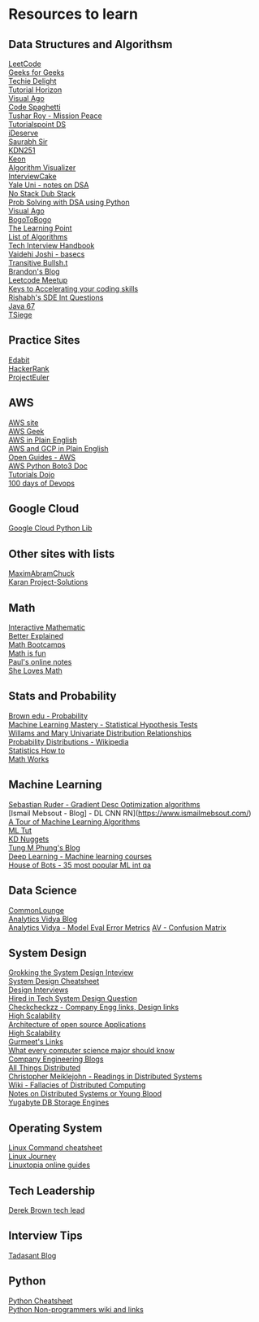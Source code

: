 # Resources to learn

## Data Structures and Algorithsm

[LeetCode](https://leetcode.com/explore/)<br/>
[Geeks for Geeks](https://www.geeksforgeeks.org)<br/>
[Techie Delight](https://www.techiedelight.com)<br/>
[Tutorial Horizon](https://algorithms.tutorialhorizon.com)<br/>
[Visual Ago](https://visualgo.net/en)<br/>
[Code Spaghetti](http://www.codespaghetti.com/interview-success)<br/>
[Tushar Roy - Mission Peace](https://github.com/mission-peace/interview)<br/>
[Tutorialspoint DS](https://www.tutorialspoint.com/data_structures_algorithms/index.htm)<br/>
[iDeserve](https://www.ideserve.co.in)<br/>
[Saurabh Sir](https://www.mysirg.com/courses/data-structure-videos/)<br/>
[KDN251](https://github.com/kdn251/interviews)<br/>
[Keon](https://github.com/keon/algorithms)<br/>
[Algorithm Visualizer](https://algorithm-visualizer.org)<br/>
[InterviewCake](https://www.interviewcake.com/table-of-contents)<br/>
[Yale Uni - notes on DSA](http://www.cs.yale.edu/homes/aspnes/classes/223/notes.html)<br/>
[No Stack Dub Stack](https://github.com/no-stack-dub-sack/cs-playground-react/blob/master/RESOURCES.md)<br/>
[Prob Solving with DSA using Python](http://www.openbookproject.net/books/pythonds/#)<br/>
[Visual Ago](https://visualgo.net/en)<br/>
[BogoToBogo](https://www.bogotobogo.com/Algorithms/algorithms.php)<br/>
[The Learning Point](https://www.thelearningpoint.net/computer-science/programming-interview-questions---microsoft-amazon-google-facebook)<br/>
[List of Algorithms](https://en.wikipedia.org/wiki/List_of_algorithms)<br/>
[Tech Interview Handbook](https://yangshun.github.io/tech-interview-handbook/algorithms/algorithms-introduction)<br/>
[Vaidehi Joshi - basecs](https://medium.com/basecs)<br/>
[Transitive Bullsh.t](https://blog.transitivebullsh.it/gaming-cs-interviews/)<br/>
[Brandon's Blog](https://skerritt.blog/tag/university/)<br/>
[Leetcode Meetup](https://groups.google.com/forum/m/#!forum/leetcode-meetup)<br/>
[Keys to Accelerating your coding skills](http://blog.thefirehoseproject.com/posts/learn-to-code-and-be-self-reliant/)<br/>
[Rishabh's SDE Int Questions](https://github.com/rishabh115/SDE-Interview-Questions?files=1)<br/>
[Java 67](https://www.java67.com/2018/06/data-structure-and-algorithm-interview-questions-programmers.html)<br/>
[TSiege](https://gist.github.com/TSiege/cbb0507082bb18ff7e4b#file-the-technical-interview-cheat-sheet-md)<br/>


## Practice Sites 

[Edabit](https://github.com/mission-peace/interview/wiki)<br/>
[HackerRank](https://www.hackerrank.com/interview/interview-preparation-kit)<br/>
[ProjectEuler](https://projecteuler.net/archives)<br/>

## AWS 
[AWS site](https://aws.amazon.com)<br/>
[AWS Geek](https://www.awsgeek.com)<br/>
[AWS in Plain English](https://expeditedsecurity.com/aws-in-plain-english/)<br/>
[AWS and GCP in Plain English](https://gist.github.com/miglen/f6eef81803a43dad434d)<br/>
[Open Guides - AWS](https://github.com/open-guides/og-aws#rds-postgresql)<br/>
[AWS Python Boto3 Doc](https://boto3.amazonaws.com/v1/documentation/api/latest/index.html)<br/>
[Tutorials Dojo](https://tutorialsdojo.com/aws-certified-solutions-architect-associate-saa-c02/)<br/>
[100 days of Devops](http://100daysofdevops.com/day-100-100-days-of-devops/)<br/>

## Google Cloud 
[Google Cloud Python Lib](https://googleapis.dev/python/cloudasset/latest/index.html)<br/>


## Other sites with lists
[MaximAbramChuck](https://github.com/MaximAbramchuck/awesome-interview-questions)<br/>
[Karan Project-Solutions](https://github.com/karan/Projects-Solutions)<br/>

## Math
[Interactive Mathematic](https://www.intmath.com)<br/>
[Better Explained](https://betterexplained.com/archives/)<br/>
[Math Bootcamps](https://www.mathbootcamps.com)<br/>
[Math is fun](https://www.mathsisfun.com)<br/>
[Paul's online notes](https://tutorial.math.lamar.edu)<br/>
[She Loves Math](https://www.shelovesmath.com/#PreAlgebra)<br/>

## Stats and Probability
[Brown edu - Probability](https://seeing-theory.brown.edu/basic-probability/index.html)<br/>
[Machine Learning Mastery - Statistical Hypothesis Tests](https://machinelearningmastery.com/statistical-hypothesis-tests-in-python-cheat-sheet/)<br/>
[Willams and Mary Univariate Distribution Relationships](http://www.math.wm.edu/~leemis/chart/UDR/UDR.html)<br/>
[Probability Distributions - Wikipedia](https://en.wikipedia.org/wiki/Probability_distribution)<br/>
[Statistics How to](https://www.statisticshowto.com/)<br/>
[Math Works](https://www.mathworks.com/help/stats/index.html?s_cid=doc_ftr)<br/>

## Machine Learning
[Sebastian Ruder - Gradient Desc Optimization algorithms](https://ruder.io/optimizing-gradient-descent/)<br/>
[Ismail Mebsout - Blog] - DL CNN RN](https://www.ismailmebsout.com/)<br/>
[A Tour of Machine Learning Algorithms](https://machinelearningmastery.com/a-tour-of-machine-learning-algorithms/)<br/>
[ML Tut](https://www.mltut.com/deep-learning/)<br/>
[KD Nuggets](https://www.kdnuggets.com/)<br/>
[Tung M Phung's Blog](https://tungmphung.com/data-mining-machine-learning/)<br/>
[Deep Learning - Machine learning courses](https://deep-learning-drizzle.github.io/index.html#mlfund)<br/>
[House of Bots - 35 most popular ML int qa](https://www.houseofbots.com/news-detail/11729-1-35-plus-most-popular-machine-learning-interview-questions-with-answers)<br/>

## Data Science
[CommonLounge](https://www.commonlounge.com/path/4700ef59ccff433ab292770018050b5b)<br/>
[Analytics Vidya Blog](https://www.analyticsvidhya.com/blog-archive/)<br/>
[Analytics Vidya - Model Eval Error Metrics](https://www.analyticsvidhya.com/blog/2019/08/11-important-model-evaluation-error-metrics/)
[AV - Confusion Matrix](https://www.analyticsvidhya.com/blog/2020/04/confusion-matrix-machine-learning/)

## System Design
[Grokking the System Design Inteview](https://www.educative.io/courses/grokking-the-system-design-interview)<br/>
[System Design Cheatsheet](https://gist.github.com/vasanthk/485d1c25737e8e72759f)<br/>
[Design Interviews](https://designinterviews.net/category/architecture/)<br/>
[Hired in Tech System Design Question](https://www.hiredintech.com/system-design/)<br/>
[Checkcheckzz - Company Engg links, Design links](https://github.com/checkcheckzz/system-design-interview/blob/master/README.md)<br/>
[High Scalability](http://highscalability.com)<br/>
[Architecture of open source Applications](http://aosabook.org/en/index.html)<br/>
[High Scalability](http://highscalability.com/latency-everywhere-and-it-costs-you-sales-how-crush-it)<br/>
[Gurmeet's Links](https://gurmeet.net/computer-science/distributed-systems/index.html)<br/>
[What every computer science major should know](http://matt.might.net/articles/what-cs-majors-should-know/)<br/>
[Company Engineering Blogs](https://github.com/kilimchoi/engineering-blogs)<br/>
[All Things Distributed](https://www.allthingsdistributed.com)<br/>
[Christopher Meiklejohn - Readings in Distributed Systems](http://christophermeiklejohn.com/distributed/systems/2013/07/12/readings-in-distributed-systems.html)<br/>
[Wiki - Fallacies of Distributed Computing](https://en.wikipedia.org/wiki/Fallacies_of_distributed_computing)<br/>
[Notes on Distributed Systems or Young Blood](https://www.somethingsimilar.com/2013/01/14/notes-on-distributed-systems-for-young-bloods/)<br/>
[Yugabyte DB Storage Engines](https://blog.yugabyte.com/a-busy-developers-guide-to-database-storage-engines-the-basics/)<br/>

## Operating System
[Linux Command cheatsheet](http://matt.might.net/articles/what-cs-majors-should-know/)<br/>
[Linux Journey](https://linuxjourney.com/)<br/>
[Linuxtopia online guides](https://www.linuxtopia.org/online_books/index.html)<br/>

## Tech Leadership
[Derek Brown tech lead](https://github.com/derekbrown/techlead)<br/>

## Interview Tips
[Tadasant Blog](https://tadasant.com/blog/how-i-funnelled-my-way-into-9-offers-from-sf-tech-startups)<br/>

## Python
[Python Cheatsheet](https://gto76.github.io/python-cheatsheet/#main)<br/>
[Python Non-programmers wiki and links](https://wiki.python.org/moin/BeginnersGuide/NonProgrammers)<br/>

